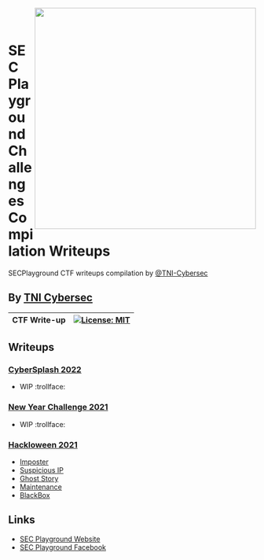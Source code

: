<br>
<img align="right" src="https://imgur.com/SN6ZqUt.png" width="450"></img>
<p align="center">
</br>	

# SEC Playground Challenges Compilation Writeups
SECPlayground CTF writeups compilation by [@TNI-Cybersec](https://github.com/TNI-Cybersec/)
## By [TNI Cybersec](https://tni-cybersec.github.io)
|CTF Write-up|[![License: MIT](https://img.shields.io/badge/license-MIT-blue?style=flat-square)](LICENSE)|
|----|----|

## Writeups

### [CyberSplash 2022](CyberSplash2022)
- WIP :trollface:

### [New Year Challenge 2021](NewYearChallenge2021)
- WIP :trollface:

### [Hackloween 2021](Hackloween2021)
- [Imposter](https://medium.com/@PlyNatwara/imposter-writeups-hackloween-2021-1a1efe9fc287)
- [Suspicious IP](https://medium.com/@PlyNatwara/suspicious-ip-writeups-hackloween-2021-7558050d19ab)
- [Ghost Story](https://medium.com/@PlyNatwara/ghost-story-writeups-hackloween-2021-cd62d270c67c)
- [Maintenance](https://medium.com/@PlyNatwara/maintenance-writeups-hackloween-2021-a0a4970d7069)
- [BlackBox](https://medium.com/@PlyNatwara/blackbox-writeups-hackloween-2021-7d3dc63270d7)

## Links
- [SEC Playground Website](https://www.secplayground.com/)
- [SEC Playground Facebook](https://www.facebook.com/secplayground/)
